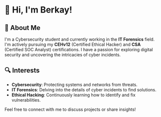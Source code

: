 # 👋 Hi, I'm Berkay!

## 🌟 About Me
I'm a Cybersecurity student and currently working in the **IT Forensics** field. I'm actively pursuing my **CEHv12** (Certified Ethical Hacker) and **CSA** (Certified SOC Analyst) certifications. I have a passion for exploring digital security and uncovering the intricacies of cyber incidents.

## 🔍 Interests
- **Cybersecurity**: Protecting systems and networks from threats.
- **IT Forensics**: Delving into the details of cyber incidents to find solutions.
- **Ethical Hacking**: Continuously learning how to identify and fix vulnerabilities.

Feel free to connect with me to discuss projects or share insights!

